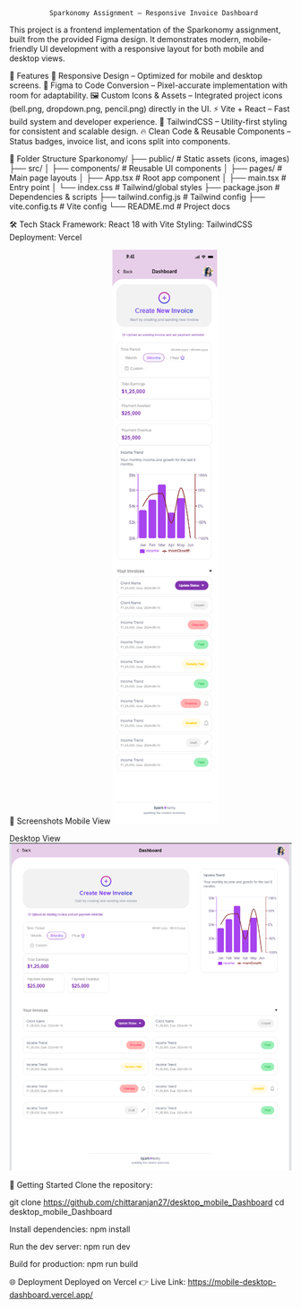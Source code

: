               Sparkonomy Assignment – Responsive Invoice Dashboard

This project is a frontend implementation of the Sparkonomy assignment, built from the provided Figma design.
It demonstrates modern, mobile-friendly UI development with a responsive layout for both mobile and desktop views.

🚀 Features
📱 Responsive Design – Optimized for mobile and desktop screens.
🎨 Figma to Code Conversion – Pixel-accurate implementation with room for adaptability.
🖼️ Custom Icons & Assets – Integrated project icons (bell.png, dropdown.png, pencil.png) directly in the UI.
⚡ Vite + React – Fast build system and developer experience.
💅 TailwindCSS – Utility-first styling for consistent and scalable design.
🔥 Clean Code & Reusable Components – Status badges, invoice list, and icons split into components.

📂 Folder Structure
Sparkonomy/
├── public/             # Static assets (icons, images)
├── src/
│   ├── components/     # Reusable UI components
│   ├── pages/          # Main page layouts
│   ├── App.tsx         # Root app component
│   ├── main.tsx        # Entry point
│   └── index.css       # Tailwind/global styles
├── package.json        # Dependencies & scripts
├── tailwind.config.js  # Tailwind config
├── vite.config.ts      # Vite config
└── README.md           # Project docs

🛠️ Tech Stack
Framework: React 18
 with Vite
Styling: TailwindCSS
Deployment: Vercel

📸 Screenshots
Mobile View
![alt text](<Screenshot 2025-09-16 011308.png>)

Desktop View
![alt text](<Screenshot 2025-09-16 011337.png>)

🚦 Getting Started
Clone the repository:

git clone https://github.com/chittaranjan27/desktop_mobile_Dashboard
cd desktop_mobile_Dashboard

Install dependencies:
npm install

Run the dev server:
npm run dev

Build for production:
npm run build

🌐 Deployment
Deployed on Vercel 👉 Live Link: https://mobile-desktop-dashboard.vercel.app/
